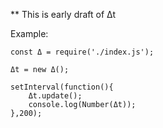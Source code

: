** This is early draft of Δt

Example:
```
const Δ = require('./index.js');

Δt = new Δ();

setInterval(function(){
    Δt.update();
    console.log(Number(Δt));
},200);
```